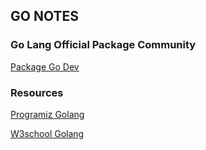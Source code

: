 ## GO NOTES

### Go Lang Official Package Community

[Package Go Dev](https://pkg.go.dev/)

### Resources

[Programiz Golang](https://www.programiz.com/golang/getting-started)

[W3school Golang](https://www.w3schools.com/go/go_formatting_verbs.php)
